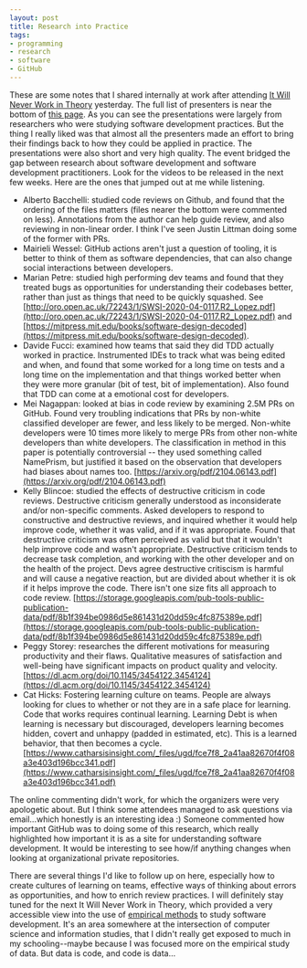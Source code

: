 ```yaml
---
layout: post
title: Research into Practice
tags:
- programming
- research
- software
- GitHub
---
```


These are some notes that I shared internally at work after attending [It Will Never Work in Theory](https://neverworkintheory.org/) yesterday. The full list of presenters is near the bottom of [this page](https://neverworkintheory.org/). As you can see the presentations were largely from researchers who were studying software development practices. But the thing I really liked was that almost all the presenters made an effort to bring their findings back to how they could be applied in practice. The presentations were also short and very high quality. The event bridged the gap between research about software development and software development practitioners. Look for the videos to be released in the next few weeks. Here are the ones that jumped out at me while listening.

* Alberto Bacchelli: studied code reviews on Github, and found that the ordering of the files matters (files nearer the bottom were commented on less). Annotations from the author can help guide review, and also reviewing in non-linear order. I think I've seen Justin Littman doing some of the former with PRs.
* Mairieli Wessel: GitHub actions aren't just a question of tooling, it is better to think of them as software dependencies, that can also change social interactions between developers.
* Marian Petre: studied high performing dev teams and found that they treated bugs as opportunities for understanding their codebases better, rather than just as things that need to be quickly squashed. See [http://oro.open.ac.uk/72243/1/SWSI-2020-04-0117.R2_Lopez.pdf](http://oro.open.ac.uk/72243/1/SWSI-2020-04-0117.R2_Lopez.pdf) and [https://mitpress.mit.edu/books/software-design-decoded](https://mitpress.mit.edu/books/software-design-decoded).
* Davide Fucci: examined how teams that said they did TDD actually worked in practice. Instrumented IDEs to track what was being edited and when, and found that some worked for a long time on tests and a long time on the implementation and that things worked better when they were more granular (bit of test, bit of implementation). Also found that TDD can come at a emotional cost for developers.
* Mei Nagappan: looked at bias in code review by examining 2.5M PRs on GitHub. Found very troubling indications that PRs by non-white classified developer are fewer, and less likely to be merged. Non-white developers were 10 times more likely to merge PRs from other non-white developers than white developers. The classification in method in this paper is potentially controversial -- they used something called NamePrism, but justified it based on the observation that developers had biases about names too. [https://arxiv.org/pdf/2104.06143.pdf](https://arxiv.org/pdf/2104.06143.pdf)
* Kelly Blincoe: studied the effects of destructive criticism in code reviews. Destructive criticism generally understood as inconsiderate and/or non-specific comments. Asked developers to respond to constructive and destructive reviews, and inquired whether it would help improve code, whether it was valid, and if it was appropriate. Found that destructive criticism was often perceived as valid but that it wouldn't help improve code and wasn't appropriate. Destructive criticism tends to decrease task completion, and working with the other developer and on the health of the project. Devs agree destructive critiscism is harmful and will cause a negative reaction, but are divided about whether it is ok if it helps improve the code. There isn't one size fits all approach to code review. [https://storage.googleapis.com/pub-tools-public-publication-data/pdf/8b1f394be0986d5e861431d20dd59c4fc875389e.pdf](https://storage.googleapis.com/pub-tools-public-publication-data/pdf/8b1f394be0986d5e861431d20dd59c4fc875389e.pdf)
* Peggy Storey: researches the different motivations for measuring productivity and their flaws. Qualitative measures of satisfaction and well-being have significant impacts on product quality and velocity. [https://dl.acm.org/doi/10.1145/3454122.3454124](https://dl.acm.org/doi/10.1145/3454122.3454124)
* Cat Hicks: Fostering learning culture on teams. People are always looking for clues to whether or not they are in a safe place for learning. Code that works requires continual learning. Learning Debt is when learning is necessary but discouraged, developers learning becomes hidden, covert and unhappy (padded in estimated, etc). This is a learned behavior, that then becomes a cycle. [https://www.catharsisinsight.com/_files/ugd/fce7f8_2a41aa82670f4f08a3e403d196bcc341.pdf](https://www.catharsisinsight.com/_files/ugd/fce7f8_2a41aa82670f4f08a3e403d196bcc341.pdf)

The online commenting didn't work, for which the organizers were very apologetic about. But I think some attendees managed to ask questions via email...which honestly is an interesting idea :) Someone commented how important GitHub was to doing some of this research, which really highlighted how important it is as a site for understanding software development. It would be interesting to see how/if anything changes when looking at organizational private repositories.

There are several things I'd like to follow up on here, especially how to create cultures of learning on teams, effective ways of thinking about errors as opportunities, and how to enrich review practices. I will definitely stay tuned for the next It Will Never Work in Theory, which provided a very accessible view into the use of [empirical methods](https://github.com/bvasiles/empirical-methods) to study software development. It's an area somewhere at the intersection of computer science and information studies, that I didn't really get exposed to much in my schooling--maybe because I was focused more on the empirical study of data. But data is code, and code is data...
